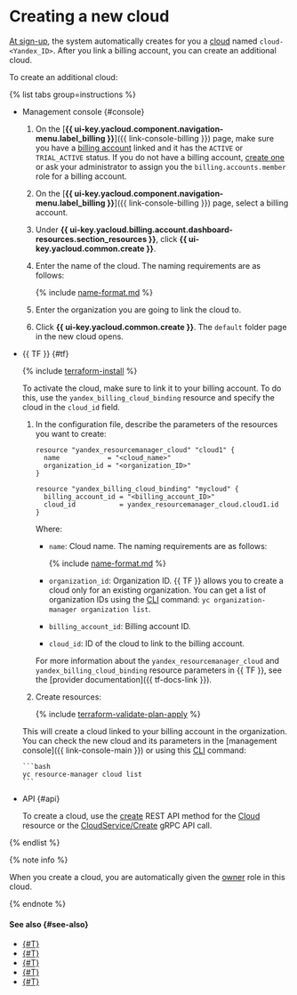 # Creating a new cloud


[At sign-up](../../../billing/quickstart/index.md#create_billing_account), the system automatically creates for you a [cloud](../../concepts/resources-hierarchy.md#cloud) named `cloud-<Yandex_ID>`. After you link a billing account, you can create an additional cloud.

To create an additional cloud:



{% list tabs group=instructions %}

- Management console {#console}

  1. On the [**{{ ui-key.yacloud.component.navigation-menu.label_billing }}**]({{ link-console-billing }}) page, make sure you have a [billing account](../../../billing/concepts/billing-account.md) linked and it has the `ACTIVE` or `TRIAL_ACTIVE` status. If you do not have a billing account, [create one](../../../billing/quickstart/index.md#create_billing_account) or ask your administrator to assign you the `billing.accounts.member` role for a billing account.
  1. On the [**{{ ui-key.yacloud.component.navigation-menu.label_billing }}**]({{ link-console-billing }}) page, select a billing account.
  1. Under **{{ ui-key.yacloud.billing.account.dashboard-resources.section_resources }}**, click **{{ ui-key.yacloud.common.create }}**.
  1. Enter the name of the cloud. The naming requirements are as follows:

     {% include [name-format.md](../../../_includes/name-format.md) %}

  1. Enter the organization you are going to link the cloud to.
  1. Click **{{ ui-key.yacloud.common.create }}**. The `default` folder page in the new cloud opens.

- {{ TF }} {#tf}

   {% include [terraform-install](../../../_includes/terraform-install.md) %}

   To activate the cloud, make sure to link it to your billing account. To do this, use the `yandex_billing_cloud_binding` resource and specify the cloud in the `cloud_id` field.

   1. In the configuration file, describe the parameters of the resources you want to create:

      ```hcl
      resource "yandex_resourcemanager_cloud" "cloud1" {
        name            = "<cloud_name>"
        organization_id = "<organization_ID>"
      }

      resource "yandex_billing_cloud_binding" "mycloud" {
        billing_account_id = "<billing_account_ID>"
        cloud_id           = yandex_resourcemanager_cloud.cloud1.id
      }
      ```

      Where:

      * `name`: Cloud name. The naming requirements are as follows:

         {% include [name-format.md](../../../_includes/name-format.md) %}

      * `organization_id`: Organization ID. {{ TF }} allows you to create a cloud only for an existing organization. You can get a list of organization IDs using the [CLI](../../../cli/quickstart.md) command: `yc organization-manager organization list`.
      * `billing_account_id`: Billing account ID.
      * `cloud_id`: ID of the cloud to link to the billing account.

      For more information about the `yandex_resourcemanager_cloud` and `yandex_billing_cloud_binding` resource parameters in {{ TF }}, see the [provider documentation]({{ tf-docs-link }}).

   1. Create resources:

      {% include [terraform-validate-plan-apply](../../../_tutorials/_tutorials_includes/terraform-validate-plan-apply.md) %}

   This will create a cloud linked to your billing account in the organization. You can check the new cloud and its parameters in the [management console]({{ link-console-main }}) or using this [CLI](../../../cli/quickstart.md) command:

      ```bash
      yc resource-manager cloud list
      ```

- API {#api}

   To create a cloud, use the [create](../../api-ref/Cloud/create.md) REST API method for the [Cloud](../../api-ref/Cloud/index.md) resource or the [CloudService/Create](../../api-ref/grpc/cloud_service.md#Create) gRPC API call.

{% endlist %}

{% note info %}

When you create a cloud, you are automatically given the [owner](../../concepts/resources-hierarchy.md#owner) role in this cloud.

{% endnote %}

#### See also {#see-also}

* [{#T}](update.md)
* [{#T}](set-access-bindings.md)
* [{#T}](switch-cloud.md)
* [{#T}](../folder/create.md)
* [{#T}](../../../billing/concepts/billing-account.md)
